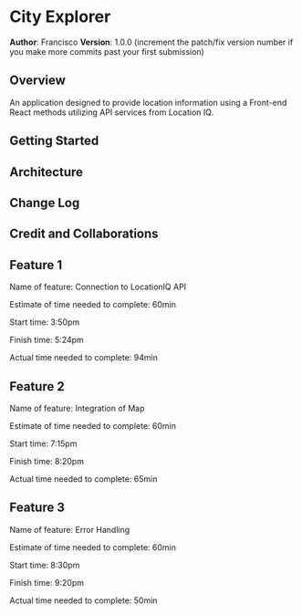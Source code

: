 # City Explorer

**Author**: Francisco
**Version**: 1.0.0 (increment the patch/fix version number if you make more commits past your first submission)

## Overview
<!-- Provide a high level overview of what this application is and why you are building it, beyond the fact that it's an assignment for this class. (i.e. What's your problem domain?) -->
An application designed to provide location information using a Front-end React methods utilizing API services from Location IQ.

## Getting Started
<!-- What are the steps that a user must take in order to build this app on their own machine and get it running? -->

## Architecture
<!-- Provide a detailed description of the application design. What technologies (languages, libraries, etc) you're using, and any other relevant design information. -->

## Change Log
<!-- Use this area to document the iterative changes made to your application as each feature is successfully implemented. Use time stamps. Here's an example:

01-01-2001 4:59pm - Application now has a fully-functional express server, with a GET route for the location resource. -->

## Credit and Collaborations
<!-- Give credit (and a link) to other people or resources that helped you build this application. -->

## Feature 1

Name of feature: Connection to LocationIQ API

Estimate of time needed to complete: 60min

Start time: 3:50pm

Finish time: 5:24pm

Actual time needed to complete: 94min

## Feature 2

Name of feature: Integration of Map

Estimate of time needed to complete: 60min

Start time: 7:15pm

Finish time: 8:20pm

Actual time needed to complete: 65min

## Feature 3

Name of feature: Error Handling

Estimate of time needed to complete: 60min

Start time: 8:30pm

Finish time: 9:20pm

Actual time needed to complete: 50min
